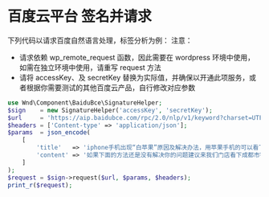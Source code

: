 # 百度云平台 签名并请求
下列代码以请求百度自然语言处理，标签分析为例：
注意：
- 请求依赖 wp_remote_request 函数，因此需要在 wordpress 环境中使用，如需在独立环境中使用，请重写 request 方法
- 请将 accessKey、及 secretKey 替换为实际值，并确保以开通此项服务，或者根据你需要测试的其他百度云产品，自行修改对应参数
```php
use Wnd\Component\BaiduBce\SignatureHelper;
$sign    = new SignatureHelper('accessKey', 'secretKey');
$url     = 'https://aip.baidubce.com/rpc/2.0/nlp/v1/keyword?charset=UTF-8';
$headers = ['Content-type' => 'application/json'];
$params  = json_encode(
	[
		'title'   => 'iphone手机出现“白苹果”原因及解决办法，用苹果手机的可以看下',
		'content' => '如果下面的方法还是没有解决你的问题建议来我们门店看下成都市锦江区红星路三段99号银石广场24层01室。在通电的情况下掉进清水，这种情况一不需要拆机处理。尽快断电。用力甩干，但别把机器甩掉，主意要把屏幕内的水甩出来。如果屏幕残留有水滴，干后会有痕迹。^H3 放在台灯，射灯等轻微热源下让水分慢慢散去。',
	]
);
$request = $sign->request($url, $params, $headers);
print_r($request);

```